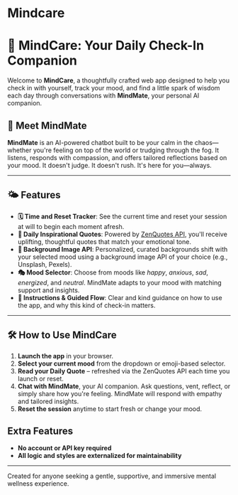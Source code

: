 # Mindcare

# 🧠 MindCare: Your Daily Check-In Companion

Welcome to **MindCare**, a thoughtfully crafted web app designed to help you check in with yourself, track your mood, and find a little spark of wisdom each day through conversations with **MindMate**, your personal AI companion.

## 🤖 Meet MindMate

**MindMate** is an AI-powered chatbot built to be your calm in the chaos—whether you're feeling on top of the world or trudging through the fog. It listens, responds with compassion, and offers tailored reflections based on your mood. It doesn't judge. It doesn't rush. It's here for you—always.

---

## 🌤️ Features

- **🗓️ Time and Reset Tracker**: See the current time and reset your session at will to begin each moment afresh.
- **📖 Daily Inspirational Quotes**: Powered by [ZenQuotes API](https://zenquotes.io/), you'll receive uplifting, thoughtful quotes that match your emotional tone.
- **🎨 Background Image API**: Personalized, curated backgrounds shift with your selected mood using a background image API of your choice (e.g., Unsplash, Pexels).
- **🎭 Mood Selector**: Choose from moods like _happy_, _anxious_, _sad_, _energized_, and _neutral_. MindMate adapts to your mood with matching support and insights.
- **🧘 Instructions & Guided Flow**: Clear and kind guidance on how to use the app, and why this kind of check-in matters.

---

## 🛠️ How to Use MindCare

1. **Launch the app** in your browser.
2. **Select your current mood** from the dropdown or emoji-based selector.
3. **Read your Daily Quote** – refreshed via the ZenQuotes API each time you launch or reset.
4. **Chat with MindMate**, your AI companion. Ask questions, vent, reflect, or simply share how you're feeling. MindMate will respond with empathy and tailored insights.
5. **Reset the session** anytime to start fresh or change your mood.

## Extra Features

- **No account or API key required**
- **All logic and styles are externalized for maintainability**

---

Created for anyone seeking a gentle, supportive, and immersive mental wellness experience.
